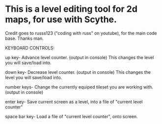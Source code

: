 # This is a level editing tool for 2d maps, for use with Scythe.
Credit goes to russs123 ("coding with russ" on youtube), for the main code base. Thanks man.

KEYBOARD CONTROLS:

up key- Advance level counter. (output in console)
	This changes the level you will save/load into.

down key- Decrease level counter. (output in console)
	This changes the level you will save/load into.

number keys- Change the currently equiped tileset you are working with.(output in console)

enter key- Save current screen as a level, into a file of "current level counter"

space bar key- Load a file of "current level counter", onto screen.